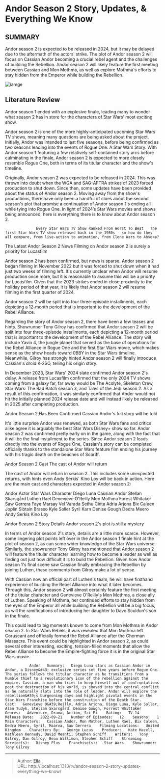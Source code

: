 # Andor Season 2 Story, Updates, &amp; Everything We Know


## SUMMARY 



  Andor season 2 is expected to be released in 2024, but it may be delayed due to the aftermath of the actors&#39; strike.   The plot of Andor season 2 will focus on Cassian Andor becoming a crucial rebel agent and the challenges of building the Rebellion.   Andor season 2 will likely feature the first meeting between Cassian and Mon Mothma, as well as explore Mothma&#39;s efforts to stay hidden from the Emperor while building the Rebellion.  

![iamge](https://static1.srcdn.com/wordpress/wp-content/uploads/2022/11/andor-luthen.jpg)

## Literature Review
Andor season 1 ended with an explosive finale, leading many to wonder what season 2 has in store for the characters of Star Wars’ most exciting show.




Andor season 2 is one of the more highly-anticipated upcoming Star Wars TV shows, meaning many questions are being asked about the project. Initially, Andor was intended to last five seasons, before being confirmed as two seasons leading into the events of Rogue One: A Star Wars Story. With Andor season 1 featuring a few relatively self-contained story arcs before culminating in the finale, Andor season 2 is expected to more closely resemble Rogue One, both in terms of its titular character and the show&#39;s timeline.




Originally, Andor season 2 was expected to be released in 2024. This was thrown into doubt when the WGA and SAG-AFTRA strikes of 2023 forced production to shut down. Since then, some updates have been provided about the status of Andor season 2. Moving away from the show&#39;s productions, there have only been a handful of clues about the second season&#39;s plot that promise a continuation of Andor season 1&#39;s ending all while tying into Rogue One. In light of 2024’s Star Wars movies and shows being announced, here is everything there is to know about Andor season 2.

                  Every Star Wars TV Show Ranked From Worst To Best   The first Star Wars TV show released back in the 1980s - so how do they all compare, from live-action to animation, from Clone Wars to Ahsoka?    


 The Latest Andor Season 2 News 
Filming on Andor season 2 is surely a priority for Lucasfilm
          




Andor season 2 has been confirmed, but news is sparse. Andor season 2 began filming in November 2022 but it was forced to shut down when it had just two weeks of filming left. It&#39;s currently unclear when Andor will resume production once more, but it is reasonable to assume this will be a priority for Lucasfilm. Given that the 2023 strikes ended in close proximity to the holiday period of that year, it is likely that Andor season 2 will resume filming in the first quarter of 2024.



Andor season 2 will be split into four three-episode installments, each depicting a 12-month period that is important to the development of the Rebel Alliance.




Regarding the story of Andor season 2, there have been a few teases and hints. Showrunner Tony Gilroy has confirmed that Andor season 2 will be split into four three-episode installments, each depicting a 12-month period that is important to the development of the Rebel Alliance. The story will include Yavin 4, the jungle planet that served as the base of operations for the Rebel Alliance in Rogue One and the first Star Wars movie, which makes sense as the show heads toward 0BBY in the Star Wars timeline. Meanwhile, Gilroy has strongly hinted Andor season 2 will finally introduce Cassian&#39;s droid K-2SO, telling his origin story.




In December 2023, Star Wars&#39; 2024 slate confirmed Andor season 2&#39;s delay. A release from Lucasfilm confirmed that the only 2024 TV shows coming from a galaxy far, far away would be The Acolyte, Skeleton Crew, Star Wars: The Bad Batch season 3, and Tales of the Jedi season 2. As a result of this confirmation, it was similarly confirmed that Andor would not hit the initially planned 2024 release date and will instead likely be released in 2025 after completing production.



 Andor Season 2 Has Been Confirmed 
Cassian Andor&#39;s full story will be told
          

It&#39;s little surprise Andor was renewed, as both Star Wars fans and critics alike agree it is arguably the best Star Wars Disney&#43; show so far. Andor season 2 was confirmed pretty early on in the game, along with the fact that it will be the final installment to the series. Since Andor season 2 leads directly into the events of Rogue One, Cassian&#39;s story can be completed officially thanks to the standalone Star Wars feature film ending his journey with his tragic death on the beaches of Scariff.






 Andor Season 2 Cast 
The cast of Andor will return
         

 The cast of Andor will return in season 2. This includes some unexpected returns, with hints even Andy Serkis&#39; Kino Loy will be back in action. Here are the main cast and characters expected in Andor season 2:

 Andor Actor  Star Wars Character   Diego Luna  Cassian Andor   Stellan Skarsgård  Luthen Rael   Genevieve O&#39;Reilly  Mon Mothma   Forest Whitaker  Saw Gerrera   Faye Marsay  Vel   Varada Sethu  Cinta   Adria Arjona  Bix Caleen   Joplin Sibtain  Brasso   Kyle Soller  Syril Karn   Denise Gough  Dedra Meero   Andy Serkis  Kino Loy   








 Andor Season 2 Story Details 
Andor season 2&#39;s plot is still a mystery
          

In terms of Andor season 2&#39;s story, details are a little more scarce. However, some lingering plot points left over in the Andor season 1 finale hint at the plot of season 2, as can some wider knowledge of the Star Wars universe. Similarly, the showrunner Tony Gilroy has mentioned that Andor season 2 will feature the titular character learning how to become a leader as well as finding out just how difficult it is to build the Rebellion. Given how Andor season 1&#39;s final scene saw Cassian finally embracing the Rebellion by joining Luthen, these comments from Gilroy make a lot of sense.

With Cassian now an official part of Luthen&#39;s team, he will have firsthand experience of building the Rebel Alliance into what it later becomes. Through this, Andor season 2 will almost certainly feature the first meeting of the titular character and Genevieve O&#39;Reilly&#39;s Mon Mothma, a close ally of Luthen. Speaking of Mothma, her continued efforts to stay hidden from the eyes of the Emperor all while building the Rebellion will be a big focus, as will the ramifications of introducing her daughter to Davo Sculdun&#39;s son in the finale.




This could lead to big moments known to come from Mon Mothma in Andor season 2. In Star Wars Rebels, it was revealed that Mon Mothma left Coruscant and officially formed the Rebel Alliance after the Ghorman Massacre. This event could be highlighted in Andor season 2, as could several other interesting, exciting, tension-filled moments that allow the Rebel Alliance to become the Empire-fighting force it is in the original Star Wars movie.

               Andor   Summary:   Diego Luna stars as Cassian Andor in Andor, a Disney&#43; exclusive series set five years before Rogue One. The series follows the titular character as he transitions from a humble thief to a revolutionary icon of the rebellion against the empire. Cassian, a man who tries to keep himself out of confrontations post the destruction of his world, is shoved into the central conflict as he naturally slots into the role of leader. Andor will explore the rebellion&#39;s burgeoning days and highlight pivotal events in the Star Wars Franchise before the construction of the Death Star.     Cast:   Genevieve O&#39;Reilly, Adria Arjona, Diego Luna, Kyle Soller, Alan Tudyk, Stellan Skarsgård, Denise Gough, Forrest Whittaker    Genres:   Adventure, Drama, Action, Sci-Fi    Rating:   TV-14    Release Date:   2022-09-21    Number of Episodes:   12    Seasons:   1    Main Characters:   Cassian Andor, Mon Mother, Luthen Rael, Bix Caleen, Dedra Meero, Syril, Maarva, Saw Gerrera    Filming Locations:   United Kingdom    Characters By:   George Lucas    Producer:   Kate Hazell, Kathleen Kennedy, David Meanti, Stephen Schiff    Writers:   Tony Gilroy, Dan Gilroy, Beau Willimon, Stephen Schiff    Streaming Service(s):   Disney Plus    Franchise(s):   Star Wars    Showrunner:   Tony Gilroy      

---

> Author: [Ella](https://instagram.hk.cn/)  
> URL: http://localhost:1313/tv/andor-season-2-story-updates-everything-we-know/  

